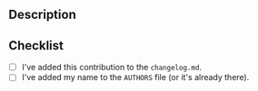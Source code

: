 ## Description
<!--- Describe your changes in detail -->



## Checklist
<!--- We appreciate your help and want to give you credit. Please take a moment to put an `x` in the boxes below as you complete them. -->
- [ ] I've added this contribution to the `changelog.md`.
- [ ] I've added my name to the `AUTHORS` file (or it's already there).
